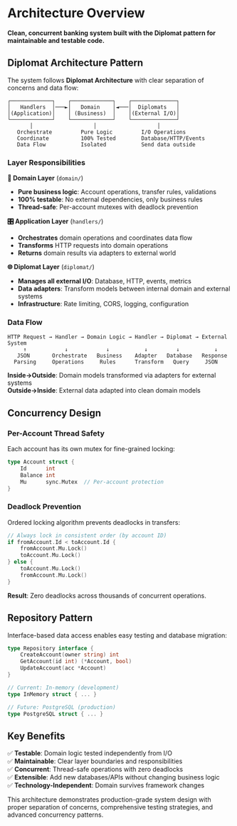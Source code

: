 # Architecture Overview

**Clean, concurrent banking system built with the Diplomat pattern for maintainable and testable code.**

## Diplomat Architecture Pattern

The system follows **Diplomat Architecture** with clear separation of concerns and data flow:

```
┌─────────────┐    ┌─────────────┐    ┌──────────────┐
│   Handlers  │───►│   Domain    │◄───│  Diplomats   │
│(Application)│    │ (Business)  │    │(External I/O)│
└─────────────┘    └─────────────┘    └──────────────┘
       │                   │                   │
   Orchestrate         Pure Logic         I/O Operations
   Coordinate          100% Tested        Database/HTTP/Events
   Data Flow           Isolated           Send data outside
```

### Layer Responsibilities

**🎯 Domain Layer** (`domain/`)
- **Pure business logic**: Account operations, transfer rules, validations
- **100% testable**: No external dependencies, only business rules
- **Thread-safe**: Per-account mutexes with deadlock prevention

**🎛️ Application Layer** (`handlers/`)  
- **Orchestrates** domain operations and coordinates data flow
- **Transforms** HTTP requests into domain operations
- **Returns** domain results via adapters to external world

**🌐 Diplomat Layer** (`diplomat/`)
- **Manages all external I/O**: Database, HTTP, events, metrics
- **Data adapters**: Transform models between internal domain and external systems
- **Infrastructure**: Rate limiting, CORS, logging, configuration

### Data Flow

```
HTTP Request → Handler → Domain Logic → Handler → Diplomat → External System
     ↑            ↓            ↓           ↓         ↓           ↓
   JSON       Orchestrate   Business    Adapter   Database   Response
  Parsing     Operations     Rules      Transform   Query     JSON
```

**Inside→Outside**: Domain models transformed via adapters for external systems  
**Outside→Inside**: External data adapted into clean domain models

## Concurrency Design

### Per-Account Thread Safety
Each account has its own mutex for fine-grained locking:

```go
type Account struct {
    Id      int
    Balance int
    Mu      sync.Mutex  // Per-account protection
}
```

### Deadlock Prevention
Ordered locking algorithm prevents deadlocks in transfers:

```go
// Always lock in consistent order (by account ID)
if fromAccount.Id < toAccount.Id {
    fromAccount.Mu.Lock()
    toAccount.Mu.Lock()
} else {
    toAccount.Mu.Lock()
    fromAccount.Mu.Lock()
}
```

**Result**: Zero deadlocks across thousands of concurrent operations.

## Repository Pattern

Interface-based data access enables easy testing and database migration:

```go
type Repository interface {
    CreateAccount(owner string) int
    GetAccount(id int) (*Account, bool)  
    UpdateAccount(acc *Account)
}

// Current: In-memory (development)
type InMemory struct { ... }

// Future: PostgreSQL (production)
type PostgreSQL struct { ... }
```

## Key Benefits

✅ **Testable**: Domain logic tested independently from I/O  
✅ **Maintainable**: Clear layer boundaries and responsibilities  
✅ **Concurrent**: Thread-safe operations with zero deadlocks  
✅ **Extensible**: Add new databases/APIs without changing business logic  
✅ **Technology-Independent**: Domain survives framework changes  

This architecture demonstrates production-grade system design with proper separation of concerns, comprehensive testing strategies, and advanced concurrency patterns.